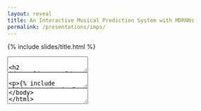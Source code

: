 ```yaml
---
layout: reveal
title: An Interactive Musical Prediction System with MDRNNs
permalink: /presentations/imps/
---
```


{% include slides/title.html %}

<section data-markdown>
<textarea data-template>

## Outline

- Something
- Something Else

</textarea>
</section>
<section data-markdown>
<textarea data-template>

{% include slides/youtube.html id="Kdmhrp2dfHw" %}

<section data-markdown>
<textarea data-template>

## Conclusions

- It works
- Try it out

</textarea>
</section>
<section data-markdown>
<textarea data-template>

